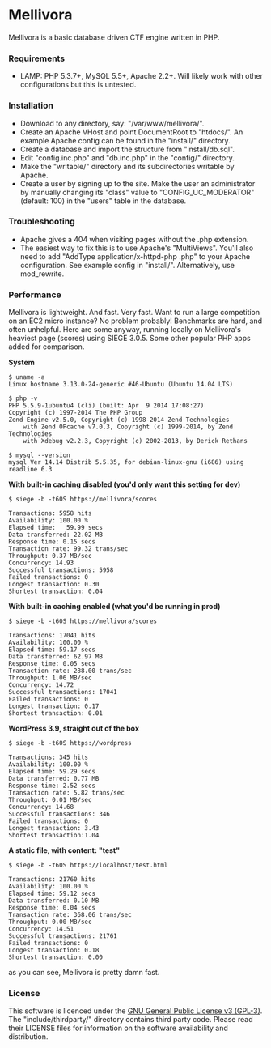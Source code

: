 Mellivora
=========

Mellivora is a basic database driven CTF engine written in PHP.

### Requirements

- LAMP: PHP 5.3.7+, MySQL 5.5+, Apache 2.2+. Will likely work with other configurations but this is untested.

### Installation

- Download to any directory, say: "/var/www/mellivora/".
- Create an Apache VHost and point DocumentRoot to "htdocs/". An example Apache config can be found in the "install/" directory.
- Create a database and import the structure from "install/db.sql".
- Edit "config.inc.php" and "db.inc.php" in the "config/" directory.
- Make the "writable/" directory and its subdirectories writable by Apache.
- Create a user by signing up to the site. Make the user an administrator by manually changing its "class" value to "CONFIG_UC_MODERATOR" (default: 100) in the "users" table in the database.

### Troubleshooting

- Apache gives a 404 when visiting pages without the .php extension.
 - The easiest way to fix this is to use Apache's "MultiViews". You'll also need to add "AddType application/x-httpd-php .php" to your Apache configuration. See example config in "install/". Alternatively, use mod_rewrite.

### Performance
Mellivora is lightweight. And fast. Very fast. Want to run a large competition on an EC2 micro instance? No problem probably! Benchmarks are hard, and often unhelpful. Here are some anyway, running locally on Mellivora's heaviest page (scores) using SIEGE 3.0.5. Some other popular PHP apps added for comparison.

**System**
```
$ uname -a
Linux hostname 3.13.0-24-generic #46-Ubuntu (Ubuntu 14.04 LTS)

$ php -v
PHP 5.5.9-1ubuntu4 (cli) (built: Apr  9 2014 17:08:27) 
Copyright (c) 1997-2014 The PHP Group
Zend Engine v2.5.0, Copyright (c) 1998-2014 Zend Technologies
    with Zend OPcache v7.0.3, Copyright (c) 1999-2014, by Zend Technologies
    with Xdebug v2.2.3, Copyright (c) 2002-2013, by Derick Rethans
    
$ mysql --version
mysql Ver 14.14 Distrib 5.5.35, for debian-linux-gnu (i686) using readline 6.3
```

**With built-in caching disabled (you'd only want this setting for dev)**
```
$ siege -b -t60S https://mellivora/scores

Transactions: 5958 hits
Availability: 100.00 %
Elapsed time:	59.99 secs
Data transferred: 22.02 MB
Response time: 0.15 secs
Transaction rate: 99.32 trans/sec
Throughput: 0.37 MB/sec
Concurrency: 14.93
Successful transactions: 5958
Failed transactions: 0
Longest transaction: 0.30
Shortest transaction: 0.04
```

**With built-in caching enabled (what you'd be running in prod)**
```
$ siege -b -t60S https://mellivora/scores

Transactions: 17041 hits
Availability: 100.00 %
Elapsed time: 59.17 secs
Data transferred: 62.97 MB
Response time: 0.05 secs
Transaction rate: 288.00 trans/sec
Throughput: 1.06 MB/sec
Concurrency: 14.72
Successful transactions: 17041
Failed transactions: 0
Longest transaction: 0.17
Shortest transaction: 0.01
```

**WordPress 3.9, straight out of the box**
```
$ siege -b -t60S https://wordpress

Transactions: 345 hits
Availability: 100.00 %
Elapsed time: 59.29 secs
Data transferred: 0.77 MB
Response time: 2.52 secs
Transaction rate: 5.82 trans/sec
Throughput: 0.01 MB/sec
Concurrency: 14.68
Successful transactions: 346
Failed transactions: 0
Longest transaction: 3.43
Shortest transaction:1.04
```
**A static file, with content: "test"**
```
$ siege -b -t60S https://localhost/test.html

Transactions: 21760 hits
Availability: 100.00 %
Elapsed time: 59.12 secs
Data transferred: 0.10 MB
Response time: 0.04 secs
Transaction rate: 368.06 trans/sec
Throughput: 0.00 MB/sec
Concurrency: 14.51
Successful transactions: 21761
Failed transactions: 0
Longest transaction: 0.18
Shortest transaction: 0.00
```
as you can see, Mellivora is pretty damn fast.

### License

This software is licenced under the [GNU General Public License v3 (GPL-3)](http://www.tldrlegal.com/license/gnu-general-public-license-v3-%28gpl-3%29). The "include/thirdparty/" directory contains third party code. Please read their LICENSE files for information on the software availability and distribution.
